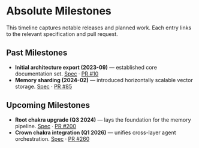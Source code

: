 # Absolute Milestones

This timeline captures notable releases and planned work. Each entry links to the relevant specification and pull request.

## Past Milestones
- **Initial architecture export (2023-09)** — established core documentation set. [Spec](BLUEPRINT_EXPORT.md) · [PR #10](https://github.com/DINGIRABZU/ABZU/pull/10)
- **Memory sharding (2024-02)** — introduced horizontally scalable vector storage. [Spec](features/example_feature.md) · [PR #85](https://github.com/DINGIRABZU/ABZU/pull/85)

## Upcoming Milestones
- **Root chakra upgrade (Q3 2024)** — lays the foundation for the memory pipeline. [Spec](roadmap.md) · [PR #200](https://github.com/DINGIRABZU/ABZU/pull/200)
- **Crown chakra integration (Q1 2026)** — unifies cross-layer agent orchestration. [Spec](roadmap.md) · [PR #260](https://github.com/DINGIRABZU/ABZU/pull/260)
